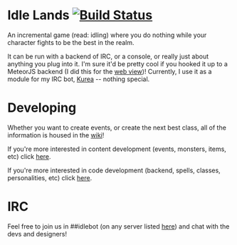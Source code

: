 Idle Lands [![Build Status](https://travis-ci.org/IdleLands/IdleLands.svg?branch=master)](https://travis-ci.org/IdleLands/IdleLands)
=========

An incremental game (read: idling) where you do nothing while your character fights to be the best in the realm. 

It can be run with a backend of IRC, or a console, or really just about anything you plug into it. I'm sure it'd be pretty cool if you hooked it up to a MeteorJS backend (I did this for the [web view](http://idle.land/s/))! Currently, I use it as a module for my IRC bot, [Kurea](https://github.com/kellyirc/kurea) -- nothing special.

Developing
==========
Whether you want to create events, or create the next best class, all of the information is housed in the [wiki](https://github.com/seiyria/IdleLands/wiki/New-Developer-Guide)!

If you're more interested in content development (events, monsters, items, etc) click [here](https://github.com/seiyria/IdleLands/wiki/New-Developer-Guide#content-development).

If you're more interested in code development (backend, spells, classes, personalities, etc) click [here](https://github.com/seiyria/IdleLands/wiki/New-Developer-Guide#code-development).

IRC
===
Feel free to join us in ##idlebot (on any server listed [here](https://github.com/IdleLands/IdleLands/wiki/IRC-Info)) and chat with the devs and designers!


